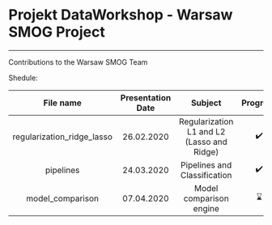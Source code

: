 # Projekt DataWorkshop - Warsaw SMOG Project
---
Contributions to the Warsaw SMOG Team

Shedule:

| File name       |Presentation Date| Subject       | Progress  |
| :----------: |:---:|:-------------:| :-----:    |
| regularization_ridge_lasso | 26.02.2020 |Regularization L1 and L2 (Lasso and Ridge) | :heavy_check_mark: |
| pipelines  | 24.03.2020 | Pipelines and Classification | :heavy_check_mark: |
| model_comparison  | 07.04.2020 | Model comparison engine | :hourglass: |
